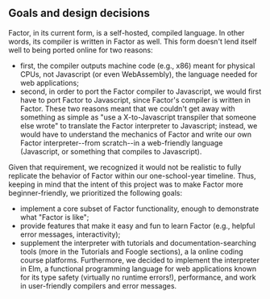 ## Goals and design decisions

Factor, in its current form, is a self-hosted, compiled language.  In
other words, its compiler is written in Factor as well.  This form
doesn't lend itself well to being ported online for two reasons:
- first, the compiler outputs machine code (e.g., x86) meant for
  physical CPUs, not Javascript (or even WebAssembly), the language
  needed for web applications;
- second, in order to port the Factor compiler to Javascript, we would
  first have to port Factor to Javascript, since Factor's compiler is
  written in Factor.  These two reasons meant that we couldn't get
  away with something as simple as "use a X-to-Javascript transpiler
  that someone else wrote" to translate the Factor interpreter to
  Javascript; instead, we would have to understand the mechanics of
  Factor and write our own Factor interpreter--from scratch--in a
  web-friendly language (Javascript, or something that compiles to
  Javascript).

Given that requirement, we recognized it would not be realistic to
fully replicate the behavior of Factor within our one-school-year
timeline.  Thus, keeping in mind that the intent of this project was
to make Factor more beginner-friendly, we prioritized the following
goals:
- implement a core subset of Factor functionality, enough to
  demonstrate what "Factor is like";
- provide features that make it easy and fun to learn Factor (e.g.,
  helpful error messages, interactivity);
- supplement the interpreter with tutorials and
  documentation-searching tools (more in the Tutorials and Foogle
  sections), a la online coding course platforms.  Furthermore, we
  decided to implement the interpreter in Elm, a functional
  programming language for web applications known for its type safety
  (virtually no runtime errors!), performance, and work in
  user-friendly compilers and error messages.
